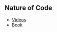 ## Nature of Code

- [Videos](http://vimeo.com/channels/natureofcode/videos)
- [Book](http://natureofcode.com/book/)
